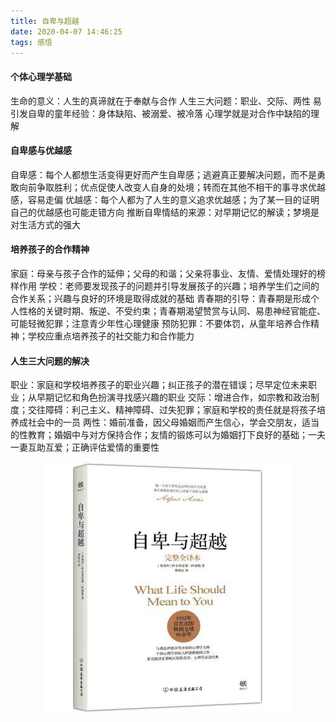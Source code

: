 ```yaml
---
title: 自卑与超越
date: 2020-04-07 14:46:25
tags: 感悟
---
```

#### 个体心理学基础
生命的意义：人生的真谛就在于奉献与合作
人生三大问题：职业、交际、两性
易引发自卑的童年经验：身体缺陷、被溺爱、被冷落
心理学就是对合作中缺陷的理解
#### 自卑感与优越感
自卑感：每个人都想生活变得更好而产生自卑感；逃避真正要解决问题，而不是勇敢向前争取胜利；优点促使人改变人自身的处境；转而在其他不相干的事寻求优越感，容易走偏
优越感：每个人都为了人生的意义追求优越感；为了某一目的证明自己的优越感也可能走错方向
推断自卑情结的来源：对早期记忆的解读；梦境是对生活方式的强大
#### 培养孩子的合作精神
家庭：母亲与孩子合作的延伸；父母的和谐；父亲将事业、友情、爱情处理好的榜样作用
学校：老师要发现孩子的问题并引导发展孩子的兴趣；培养学生们之间的合作关系；兴趣与良好的环境是取得成就的基础
青春期的引导：青春期是形成个人性格的关键时期、叛逆、不受约束；青春期渴望赞赏与认同、易患神经官能症、可能轻微犯罪；注意青少年性心理健康
预防犯罪：不要体罚，从童年培养合作精神；学校应重点培养孩子的社交能力和合作能力
#### 人生三大问题的解决
职业：家庭和学校培养孩子的职业兴趣；纠正孩子的潜在错误；尽早定位未来职业；从早期记忆和角色扮演寻找感兴趣的职业
交际：增进合作，如宗教和政治制度；交往障碍：利己主义、精神障碍、过失犯罪；家庭和学校的责任就是将孩子培养成社会中的一员
两性：婚前准备，因父母婚姻而产生信心，学会交朋友，适当的性教育；婚姻中与对方保持合作；友情的锻炼可以为婚姻打下良好的基础；一夫一妻互助互爱；正确评估爱情的重要性

<div align=center>

![](/img/zibeiyuchaoyue.jpg)

</div>